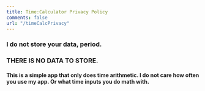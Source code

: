 ```yaml
---
title: Time:Calculator Privacy Policy
comments: false
url: "/timeCalcPrivacy"
---
```


### I do not store your data, period.

### THERE IS NO DATA TO STORE.

#### This is a simple app that only does time arithmetic. I do not care how often you use my app. Or what time inputs you do math with.

